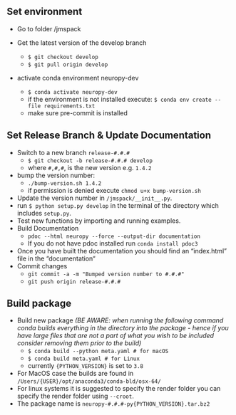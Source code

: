 ## Set environment
- Go to folder /jmspack
- Get the latest version of the develop branch

  - `$ git checkout develop`
  - `$ git pull origin develop`

- activate conda environment neuropy-dev
  - `$ conda activate neuropy-dev`
  - if the environment is not installed execute: `$ conda env create --file requirements.txt`
  - make sure pre-commit is installed

## Set Release Branch & Update Documentation
- Switch to a new branch `release-#.#.#`
  - `$ git checkout -b release-#.#.# develop`
  - where `#,#,#`, is the new version e.g. `1.4.2`
- bump the version number:
  - `./bump-version.sh 1.4.2`
  - if permission is denied execute `chmod u+x bump-version.sh`
- Update the version number in `/jmspack/__init__.py`.
- run `$ python setup.py develop` in the terminal of the directory which includes `setup.py`.
- Test new functions by importing and running examples.
- Build Documentation
  - `pdoc --html neuropy --force --output-dir documentation`
  - If you do not have pdoc installed run `conda install pdoc3`
- Once you have built the documentation you should find an “index.html” file in the “documentation“
- Commit changes
  - `git commit -a -m "Bumped version number to #.#.#"`
  - `git push origin release-#.#.#`

## Build package
- Build new package _(BE AWARE: when running the following command conda builds everything in the directory
into the package - hence if you have large files that are not a part of what you wish to be included
consider removing them prior to the build)_
  - `$ conda build --python meta.yaml # for macOS`
  - `$ conda build meta.yaml # for Linux`
  - currently `{PYTHON_VERSION}` is set to `3.8`
- For MacOS case the builds are found in `/Users/{USER}/opt/anaconda3/conda-bld/osx-64/`
- For linux systems it is suggested to specify the render folder
you can specify the render folder using `--croot`.
- The package name is `neuropy-#.#.#-py{PYTHON_VERSION}.tar.bz2`
